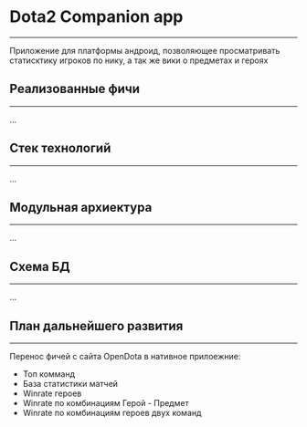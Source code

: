 # Dota2 Companion app
---
Приложение для платформы андроид, позволяющее просматривать статисктику игроков по нику, а так же вики о предметах и героях

## Реализованные фичи
---
...

## Стек технологий
---
...

## Модульная архиектура
---
...

## Схема БД
---
...

## План дальнейшего развития
---
Перенос фичей с сайта OpenDota в нативное прилоежние:
- Топ комманд
- База статистики матчей
- Winrate героев
- Winrate по комбинациям Герой - Предмет
- Winrate по комбинациям героев двух команд